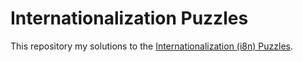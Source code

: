 # Internationalization Puzzles

This repository my solutions to the [Internationalization (i8n) Puzzles](https://i18n-puzzles.com/).
